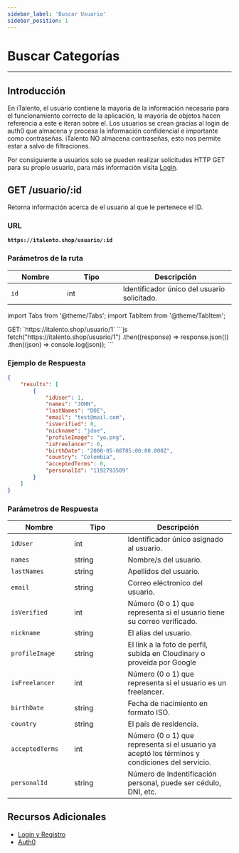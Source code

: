 ```yaml
---
sidebar_label: 'Buscar Usuario'
sidebar_position: 1
---
```


# Buscar Categorías

---

## Introducción

En iTalento, el usuario contiene la mayoria de la información necesaria para el funcionamiento correcto de la aplicación, la mayoría de objetos hacen referencia a este e iteran sobre el. Los usuarios se crean gracias al login de auth0 que almacena y procesa la información confidencial e importante como contraseñas. iTalento NO almacena contraseñas, esto nos permite estar a salvo de filtraciones.

Por consiguiente a usuarios solo se pueden realizar solicitudes HTTP GET para su propio usuario, para más información visita [Login](/inicio-rapido/login).

## GET /usuario/:id

Retorna información acerca de el usuario al que le pertenece el ID.

### URL

**`https://italento.shop/usuario/:id`**

### Parámetros de la ruta

<table>
  <thead>
    <tr>
      <th width="20%">Nombre</th>
      <th width="20%">Tipo</th>
      <th width="40%">Descripción</th>
    </tr>
  </thead>
  <tbody>
    <tr>
      <td><code>id</code></td>
      <td>int</td>
      <td>Identificador único del usuario solicitado.</td>
    </tr>
  </tbody>
</table>

import Tabs from '@theme/Tabs';
import TabItem from '@theme/TabItem';

<Tabs>
  <TabItem value="postman" label="Postman" default>
    GET:  `https://italento.shop/usuario/1`
  </TabItem>
  <TabItem value="code" label="JS">
    ```js
fetch("https://italento.shop/usuario/1")
  .then((response) => response.json())
  .then((json) => console.log(json));
```
  </TabItem>
</Tabs>

### Ejemplo de Respuesta

```json
{
    "results": [
        {
            "idUser": 1,
            "names": "JOHN",
            "lastNames": "DOE",
            "email": "test@mail.com",
            "isVerified": 0,
            "nickname": "jdoe",
            "profileImage": "yo.png",
            "isFreelancer": 0,
            "birthDate": "2000-05-08T05:00:00.000Z",
            "country": "Colombia",
            "acceptedTerms": 0,
            "personalId": "1192793509"
        }
    ]
}
```

### Parámetros de Respuesta

<table>
  <thead>
    <tr>
      <th width="20%">Nombre</th>
      <th width="20%">Tipo</th>
      <th width="40%">Descripción</th>
    </tr>
  </thead>
  <tbody>
    <tr>
      <td><code>idUser</code></td>
      <td>int</td>
      <td>Identificador único asignado al usuario.</td>
    </tr>
    <tr>
      <td><code>names</code></td>
      <td>string</td>
      <td>Nombre/s del usuario.</td>
    </tr>
    <tr>
      <td><code>lastNames</code></td>
      <td>string</td>
      <td>Apellidos del usuario.</td>
    </tr>
    <tr>
      <td><code>email</code></td>
      <td>string</td>
      <td>Correo eléctronico del usuario.</td>
    </tr>
    <tr>
      <td><code>isVerified</code></td>
      <td>int</td>
      <td>Número (0 o 1) que representa si el usuario tiene su correo verificado.</td>
    </tr>
    <tr>
      <td><code>nickname</code></td>
      <td>string</td>
      <td>El alias del usuario.</td>
    </tr>
    <tr>
      <td><code>profileImage</code></td>
      <td>string</td>
      <td>El link a la foto de perfil, subida en Cloudinary o proveida por Google</td>
    </tr>
    <tr>
      <td><code>isFreelancer</code></td>
      <td>int</td>
      <td>Número (0 o 1) que representa si el usuario es un freelancer.</td>
    </tr>
    <tr>
      <td><code>birthDate</code></td>
      <td>string</td>
      <td>Fecha de nacimiento en formato ISO.</td>
    </tr>
    <tr>
      <td><code>country</code></td>
      <td>string</td>
      <td>El país de residencia.</td>
    </tr>
    <tr>
      <td><code>acceptedTerms</code></td>
      <td>int</td>
      <td>Número (0 o 1) que representa si el usuario ya aceptó los términos y condiciones del servicio.</td>
    </tr>
    <tr>
      <td><code>personalId</code></td>
      <td>string</td>
      <td>Número de Indentificación personal, puede ser cédulo, DNI, etc.</td>
    </tr>
  </tbody>
</table>

## Recursos Adicionales

- [Login y Registro](/inicio-rapido/login)
- [Auth0](https://auth0.com/docs)